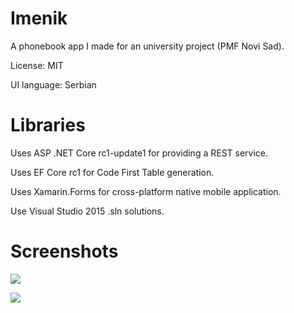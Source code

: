 Imenik
====================================

A phonebook app I made for an university project (PMF Novi Sad).

License: MIT

UI language: Serbian

Libraries
==================

Uses ASP .NET Core rc1-update1 for providing a REST service.

Uses EF Core rc1 for Code First Table generation.

Uses Xamarin.Forms for cross-platform native mobile application.

Use Visual Studio 2015 .sln solutions.

Screenshots
====================================

![](http://i.imgur.com/8sylE5d.png)

![](http://i.imgur.com/RUTaIes.png)
